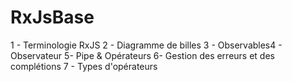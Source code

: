 # RxJsBase
1 - Terminologie RxJS 2 - Diagramme de billes 3 - Observables4 - Observateur 5- Pipe &amp; Opérateurs 6- Gestion des erreurs et des complétions 7 - Types d'opérateurs
